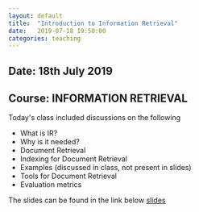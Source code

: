 ```yaml
---
layout: default
title:  "Introduction to Information Retrieval"
date:   2019-07-18 19:50:00
categories: teaching
---
```

## Date: 18th July 2019 <br>
## Course: INFORMATION RETRIEVAL <br>
Today's class included discussions on the following
* What is IR?
* Why is it needed? 
* Document Retrieval
* Indexing for Document Retrieval
* Examples (discussed in class, not present in slides)
* Tools for Document Retrieval
* Evaluation metrics

The slides can be found in the link below
[slides](https://docs.google.com/presentation/d/132OudCPjfCwqqvSygPO423EUvLwQwye0eDbqE6HS5MA/edit?usp=sharing)
